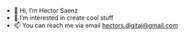 - 👋 Hi, I’m Hector Saenz
- 👀 I’m interested in create cool stuff
- 📫 You can reach me via email hectors.digital@gmail.com

<!---
- 👀 I’m interested in create cool stuff
- 💞️ I’m looking to collaborate on ... 
--->

<!---
hsaenz-dev/hsaenz-dev is a ✨ special ✨ repository because its `README.md` (this file) appears on your GitHub profile.
You can click the Preview link to take a look at your changes.
--->
